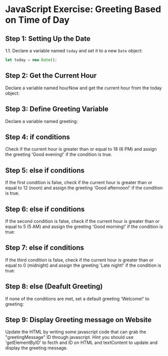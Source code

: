 # JavaScript Exercise: Greeting Based on Time of Day

## Step 1: Setting Up the Date
1.1. Declare a variable named `today` and set it to a new `Date` object:
   ```javascript
   let today = new Date();
   ```
   
## Step 2: Get the Current Hour   
Declare a variable named hourNow and get the current hour from the today object:

## Step 3: Define Greeting Variable
Declare a variable named greeting:

## Step 4: if conditions 
Check if the current hour is greater than or equal to 18 (6 PM) and assign the greeting 'Good evening!' if the condition is true.

## Step 5: else if conditions 
If the first condition is false, check if the current hour is greater than or equal to 12 (noon) and assign the greeting 'Good afternoon!' if the condition is true.

## Step 6: else if conditions 
If the second condition is false, check if the current hour is greater than or equal to 5 (5 AM) and assign the greeting 'Good morning!' if the condition is true:

## Step 7: else if conditions
If the third condition is false, check if the current hour is greater than or equal to 0 (midnight) and assign the greeting 'Late night!' if the condition is true:

## Step 8: else (Deafult Greeting)
If none of the conditions are met, set a default greeting 'Welcome!' to greeting:

## Step 9: Display Greeting message on Website
Update the HTML by writing some javascript code that can grab the "greetingMessage" ID through javascript. Hint you should use  'getElementByID' to fecth and ID on HTML and textContent to update and display the greeting message.